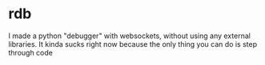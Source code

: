 # rdb

I made a python "debugger" with websockets, without using any external libraries. It kinda sucks right now because the only thing you can do is step through code
